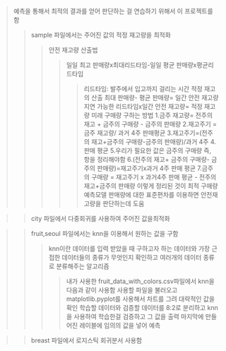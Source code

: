 >예측을 통해서 최적의 결과를 얻어 판단하는 걸 연습하기 위해서 이 프로젝트를함
>>sample 파일에서는 주어진 값의 적정 재고량을 최적화
>>>안전 재고량 산출법 
>>>>일일 최고 판매량x최대리드타임-일일 평균 판매량x평균리드타임
>>>>>리드타임: 발주에서 입고까지 걸리는 시간
>>>>적정 재고의 산출
>>>>>최대 판매량- 평균 판매량= 일간 안전 재고량
지연 가능한 리드타임x일간 안전 재고량= 적정 재고량
>>>>미래 구매량 구하는 방법
1.금주 재고량= 전주의 재고 + 금주의 구매량 - 금주의 판매량
2.재고주기 = 금주 재고량/ 과거 4주 판매평균
3.재고주기=(전주의 재고+금주의 구매량-금주의 판매량)/과거 4주 
4.판매 평균
5.우리가 필요한 값은 금주의 구매량
    즉, 항을 정리해야함
6.(전주의 재고+ 금주의 구매량- 금주의 판매량)=재고주기x과거 4주 판매 평균
7.금주의 구매량 = 재고주기 x 과거4주 판매 평균 - 전주의 재고+금주의 판매량
이렇게 정리된 것이 최적 구매량 예측모델
판매량에 대한 표준편차를 이용하면 안전재고량을 판단하는데 도움

>>city 파일에서 다중회귀를 사용하여 주어진 값을최적화

>>fruit,seoul 파일에서는 knn을 이용해서 원하는 값을 구함
>>>knn이란 데이터를 입력 받았을 때 구하고자 하는 데이터와 가장 근접한 데이터들의 종류가 무엇인지 확인하고 여러개의 데이터 종류로 분류해주는 알고리즘
>>>> 내가 사용한 fruit_data_with_colors.csv파일에서 knn을 다음과 같이 사용함
사용할 파일을 불러오고 matplotlib.pyplot를 사용해서 차트를 그려 대략적인 값을 확인
학습할 데이터와 검증할 데이터를 8:2로 분리하고 knn을 사용하여 학습한걸 검증하고 그 값을 출력 마지막에 만들어진 레이블에 임의의 값을 넣어 예측

>>breast 파일에서 로지스틱 회귀분서 사용함
